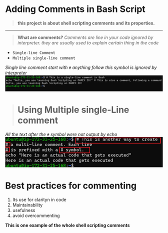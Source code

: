 # **Adding Comments in Bash Script**

>**this project is about shell scripting comments and its properties.**

----
>**What are comments?**
_Comments are line in your code ignored by interpreter. they are usually used to explain certain thing in the code_

- `Single-line Comment`
- `Multiple single-line comment`

_Single line comment start with `#` anything follow this symbol is ignored by interpreter_
![single-line](./img/1.%20single.jpg)


># **Using Multiple single-Line comment**
_All the text after the `#` symbol were not output by echo_
![multiple line](./img/2.%20multiple.jpg)

# **Best practices for commenting**
1. Its use for clarityn in code
1. Maintainability
2. usefulness
3. avoid overcommenting


**This is one example of the whole shell scripting comments**